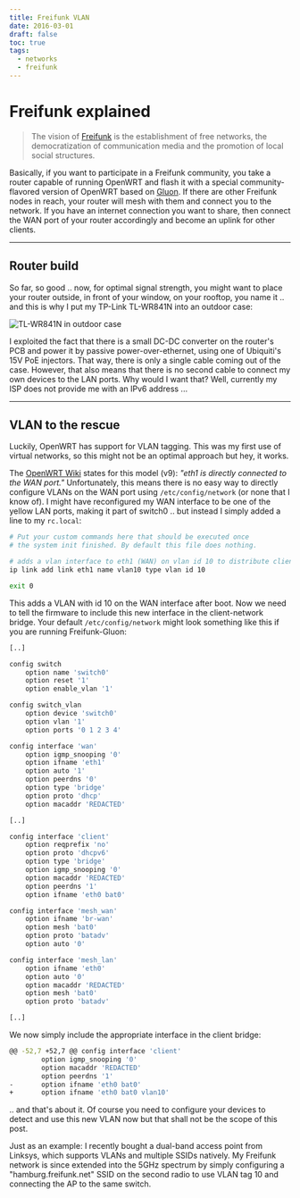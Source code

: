 ```yaml
---
title: Freifunk VLAN
date: 2016-03-01
draft: false
toc: true
tags:
  - networks
  - freifunk
---
```


[Freifunk]: https://hamburg.freifunk.net/ "Freifunk Hamburg"
[Gluon]: https://github.com/freifunk-gluon/gluon "GitHub: freifunk-gluon"
[OpenWRT Wiki]: https://wiki.openwrt.org/toh/tp-link/tl-wr841nd#hardware_v9 "OpenWRT: TL-841ND"

# Freifunk explained

> The vision of [Freifunk] is the establishment of free networks, the democratization of communication media and the promotion of local social structures.

Basically, if you want to participate in a Freifunk community, you take a router capable of running OpenWRT and flash it with a special community-flavored version of OpenWRT based on [Gluon]. If there are other Freifunk nodes in reach, your router will mesh with them and connect you to the network. If you have an internet connection you want to share, then connect the WAN port of your router accordingly and become an uplink for other clients.

---
## Router build

So far, so good .. now, for optimal signal strength, you might want to place your router outside, in front of your window, on your rooftop, you name it .. and this is why I put my TP-Link TL-WR841N into an outdoor case:

![TL-WR841N in outdoor case](https://www.semjonov.de/content/images/2016/03/IMG_20160115_141825.jpg)

I exploited the fact that there is a small DC-DC converter on the router's PCB and power it by passive power-over-ethernet, using one of Ubiquiti's 15V PoE injectors. That way, there is only a single cable coming out of the case. However, that also means that there is no second cable to connect my own devices to the LAN ports. Why would I want that? Well, currently my ISP does not provide me with an IPv6 address ...

---
## VLAN to the rescue

Luckily, OpenWRT has support for VLAN tagging. This was my first use of virtual networks, so this might not be an optimal approach but hey, it works.

The [OpenWRT Wiki] states for this model (v9): _"eth1 is directly connected to the WAN port."_ Unfortunately, this means there is no easy way to directly configure VLANs on the WAN port using `/etc/config/network` (or none that I know of). I might have reconfigured my WAN interface to be one of the yellow LAN ports, making it part of switch0 .. but instead I simply added a line to my `rc.local`:
```bash
# Put your custom commands here that should be executed once
# the system init finished. By default this file does nothing.

# adds a vlan interface to eth1 (WAN) on vlan id 10 to distribute client network
ip link add link eth1 name vlan10 type vlan id 10

exit 0
```

This adds a VLAN with id 10 on the WAN interface after boot.
Now we need to tell the firmware to include this new interface in the client-network bridge. Your default `/etc/config/network` might look something like this if you are running Freifunk-Gluon:

```bash
[..]

config switch
    option name 'switch0'
    option reset '1'
    option enable_vlan '1'

config switch_vlan
    option device 'switch0'
    option vlan '1'
    option ports '0 1 2 3 4'

config interface 'wan'
    option igmp_snooping '0'
    option ifname 'eth1'
    option auto '1'
    option peerdns '0'
    option type 'bridge'
    option proto 'dhcp'
    option macaddr 'REDACTED'

[..]

config interface 'client'
    option reqprefix 'no'
    option proto 'dhcpv6'
    option type 'bridge'
    option igmp_snooping '0'
    option macaddr 'REDACTED'
    option peerdns '1'
    option ifname 'eth0 bat0'

config interface 'mesh_wan'
    option ifname 'br-wan'
    option mesh 'bat0'
    option proto 'batadv'
    option auto '0'

config interface 'mesh_lan'
    option ifname 'eth0'
    option auto '0'
    option macaddr 'REDACTED'
    option mesh 'bat0'
    option proto 'batadv'

[..]
```

We now simply include the appropriate interface in the client bridge:

```bash
@@ -52,7 +52,7 @@ config interface 'client'
        option igmp_snooping '0'
        option macaddr 'REDACTED'
        option peerdns '1'
-       option ifname 'eth0 bat0'
+       option ifname 'eth0 bat0 vlan10'
```

.. and that's about it. Of course you need to configure your devices to detect and use this new VLAN now but that shall not be the scope of this post.

Just as an example: I recently bought a dual-band access point from Linksys, which supports VLANs and multiple SSIDs natively. My Freifunk network is since extended into the 5GHz spectrum by simply configuring a "hamburg.freifunk.net" SSID on the second radio to use VLAN tag 10 and connecting the AP to the same switch.
